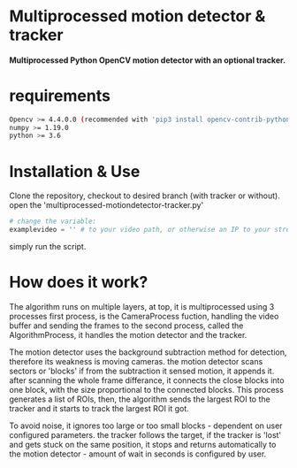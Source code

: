 # Multiprocessed motion detector & tracker

#### Multiprocessed Python OpenCV motion detector with an optional tracker.

# requirements
```bash
Opencv >= 4.4.0.0 (recommended with 'pip3 install opencv-contrib-python')
numpy >= 1.19.0
python >= 3.6
```
# Installation & Use
Clone the repository, checkout to desired branch (with tracker or without).
open the 'multiprocessed-motiondetector-tracker.py' 
```python
# change the variable:
examplevideo = '' # to your video path, or otherwise an IP to your stream
```
simply run the script.

# How does it work?
The algorithm runs on multiple layers, at top, it is multiprocessed using 3 processes
first process, is the CameraProcess fuction, handling the video buffer and sending the frames
to the second process, called the AlgorithmProcess, it handles the motion detector and the tracker.

The motion detector uses the background subtraction method for detection, therefore its weakness is moving cameras.
the motion detector scans sectors or 'blocks' if from the subtraction it sensed motion, it appends it.
after scanning the whole frame differance, it connects the close blocks into one block, with the size proportional
to the connected blocks. This process generates a list of ROIs, then, the algorithm sends the largest ROI to the tracker
and it starts to track the largest ROI it got.

To avoid noise, it ignores too large or too small blocks - dependent on user configured parameters.
the tracker follows the target, if the tracker is 'lost' and gets stuck on the same position, it stops and returns
automatically to the motion detector - amount of wait in seconds is configured by user.
